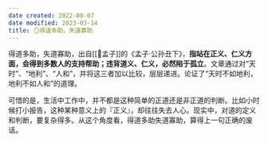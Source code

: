 ```yaml
---
date created: 2022-08-07
date modified: 2023-03-14
title: 🪞得道多助，失道寡助
---
```


得道多助，失道寡助，出自[[🧑孟子]]的《孟子·公孙丑下》，**指站在正义、仁义方面，会得到多数人的支持帮助；违背道义、仁义，必然陷于孤立**。文章通过对“天时”、“地利”、“人和”，并将这三者加以比较，层层递进。论证了“天时不如地利，地利不如人和”的道理。

可惜的是，生活中工作中，并不都是这种简单的正道还是非正道的判断。比如小时候打小报告，这种某种意义上的『正义』，却往往失去人心。现实中，对道的定义和判断，要复杂得多。从这个角度看，得道多助失道寡助，算得上一句正确的废话。
